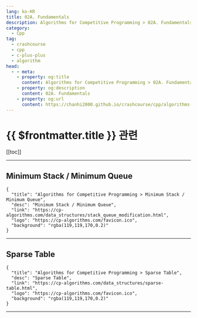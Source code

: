 ```yaml
---
lang: ko-KR
title: 02A. Fundamentals
description: Algorithms for Competitive Programming > 02A. Fundamentals
category:
  - Cpp
tag: 
  - crashcourse
  - cpp
  - c-plus-plus
  - algorithm
head:
  - - meta:
    - property: og:title
      content: Algorithms for Competitive Programming > 02A. Fundamentals
    - property: og:description
      content: 02A. Fundamentals
    - property: og:url
      content: https://chanhi2000.github.io/crashcourse/cpp/algorithms-for-competitive-programming/02-data-structures/02A.html
---
```


# {{ $frontmatter.title }} 관련

[[toc]]

---

## Minimum Stack / Minimum Queue

```component VPCard
{
  "title": "Algorithms for Competitive Programming > Minimum Stack / Minimum Queue",
  "desc": "Minimum Stack / Minimum Queue",
  "link": "https://cp-algorithms.com/data_structures/stack_queue_modification.html",
  "logo": "https://cp-algorithms.com/favicon.ico",
  "background": "rgba(119,119,170,0.2)"
}
```

---

## Sparse Table

```component VPCard
{
  "title": "Algorithms for Competitive Programming > Sparse Table",
  "desc": "Sparse Table",
  "link": "https://cp-algorithms.com/data_structures/sparse-table.html",
  "logo": "https://cp-algorithms.com/favicon.ico",
  "background": "rgba(119,119,170,0.2)"
}
```

---
